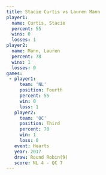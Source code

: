 ```yaml
---
title: Stacie Curtis vs Lauren Mann
player1:              
  name: Curtis, Stacie
  percent: 55         
  wins: 0             
  losses: 1           
player2:              
  name: Mann, Lauren  
  percent: 78         
  wins: 1             
  losses: 0           
games:
 - player1:          
     team: 'NL'      
     position: Fourth
     percent: 55     
     win: 0          
     loss: 1         
   player2:         
     team: 'QC'     
     position: Third
     percent: 78    
     win: 1         
     loss: 0        
   event: Hearts       
   year: 2017          
   draw: Round Robin(9)
   score: NL 4 - QC 7  
---
```

